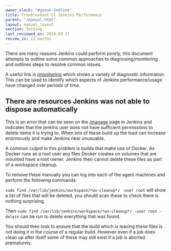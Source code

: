 ```yaml
---
owner_slack: "#govuk-2ndline"
title: Troubleshoot CI Jenkins Performance
parent: "/manual.html"
layout: manual_layout
section: Testing
last_reviewed_on: 2019-03-17
review_in: 12 months
---
```


There are many reasons Jenkins could perform poorly, this document attempts to
outline some common approaches to diagnosing/monitoring and outlines steps to
resolve common issues.

A useful link is [/monitoring][monitoring] which shows a variety of diagnostic
information. This can be used to identify which aspects of Jenkins
performance/usage have changed over periods of time.

## There are resources Jenkins was not able to dispose automatically

This is an error that can be seen on the [/manage][manage] page in Jenkins and
indicates that the jenkins user does not have sufficient permissions to delete
items it is trying to. When lots of these build up the load can
increase enormously and make Jenkins near unusuable.

A common culprit in this problem is builds that make use of Docker. As Docker
runs as a root user any files Docker creates on volumes that are mounted have
a root owner. Jenkins then cannot delete these files as part of a workspace
cleanup.

To remove these manually you can log into each of the agent machines and
perform the following commands:

`sudo find /var/lib/jenkins/workspace/*ws-cleanup*/ -user root` will show a
list of files that will be deleted, you should scan these to check there is
nothing surprising.

Then `sudo find /var/lib/jenkins/workspace/*ws-cleanup*/ -user root -delete`
can be run to delete everything that was found.

You should then look to ensure that the build which is leaving these files is
not doing it in the course of a regular build. However even if a job does
clean up after itself some of these may still exist if a job is aborted
prematurely.

[monitoring]: https://ci.integration.publishing.service.gov.uk/monitoring
[manage]: https://ci.integration.publishing.service.gov.uk/manage
